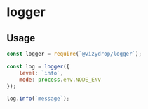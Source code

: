 # logger

## Usage
```javascript
const logger = require(`@vizydrop/logger`);

const log = logger({
    level: `info`,
    mode: process.env.NODE_ENV
});

log.info(`message`);
```
